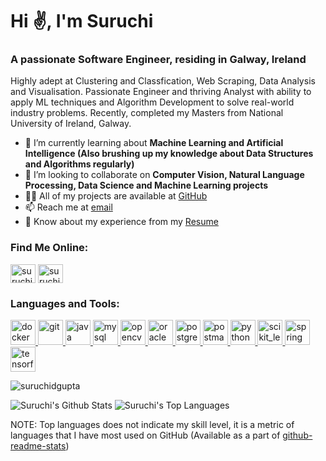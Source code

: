 <h1 align="left">Hi ✌️, I'm Suruchi</h1>
<h3 align="left">A passionate Software Engineer, residing in Galway, Ireland</h3>

Highly adept at Clustering and Classfication, Web Scraping, Data Analysis and Visualisation. Passionate Engineer and thriving Analyst with ability to apply ML techniques and Algorithm Development to solve real-world industry problems. Recently, completed my Masters from National University of Ireland, Galway.

- 🌱 I’m currently learning about **Machine Learning and Artificial Intelligence (Also brushing up my knowledge about Data Structures and Algorithms regularly)**
- 🤝 I’m looking to collaborate on **Computer Vision, Natural Language Processing, Data Science and Machine Learning projects**
- 👨‍💻 All of my projects are available at [GitHub](https://github.com/Suruchidgupta)
- 📫 Reach me at [email](mailto:suruchidgupta@gmail.com)
- 📄 Know about my experience from my [Resume](https://github.com/Suruchidgupta/suruchidgupta/blob/master/Files/SuruchiGupta_Resume.pdf)

<h3 align="left">Find Me Online:</h3>
<p align="left">
<a href="https://linkedin.com/in/suruchidgupta" target="blank"><img align="center" src="https://cdn.jsdelivr.net/npm/simple-icons@3.0.1/icons/linkedin.svg" alt="suruchidgupta" height="30" width="40" /></a>
<a href="https://www.hackerrank.com/suruchidgupta" target="blank"><img align="center" src="https://cdn.jsdelivr.net/npm/simple-icons@3.0.1/icons/hackerrank.svg" alt="suruchidgupta" height="30" width="40" /></a>
</p>

<h3 align="left">Languages and Tools:</h3>
<p align="left"> <a href="https://www.docker.com/" target="_blank"> <img src="https://devicons.github.io/devicon/devicon.git/icons/docker/docker-original-wordmark.svg" alt="docker" width="40" height="40"/> </a> <a href="https://git-scm.com/" target="_blank"> <img src="https://www.vectorlogo.zone/logos/git-scm/git-scm-icon.svg" alt="git" width="40" height="40"/> </a> <a href="https://www.java.com" target="_blank"> <img src="https://devicons.github.io/devicon/devicon.git/icons/java/java-original-wordmark.svg" alt="java" width="40" height="40"/> </a> <a href="https://www.mysql.com/" target="_blank"> <img src="https://devicons.github.io/devicon/devicon.git/icons/mysql/mysql-original-wordmark.svg" alt="mysql" width="40" height="40"/> </a> <a href="https://opencv.org/" target="_blank"> <img src="https://www.vectorlogo.zone/logos/opencv/opencv-icon.svg" alt="opencv" width="40" height="40"/> </a> <a href="https://www.oracle.com/" target="_blank"> <img src="https://devicons.github.io/devicon/devicon.git/icons/oracle/oracle-original.svg" alt="oracle" width="40" height="40"/> </a> <a href="https://www.postgresql.org" target="_blank"> <img src="https://devicons.github.io/devicon/devicon.git/icons/postgresql/postgresql-original-wordmark.svg" alt="postgresql" width="40" height="40"/> </a> <a href="https://postman.com" target="_blank"> <img src="https://www.vectorlogo.zone/logos/getpostman/getpostman-icon.svg" alt="postman" width="40" height="40"/> </a> <a href="https://www.python.org" target="_blank"> <img src="https://devicons.github.io/devicon/devicon.git/icons/python/python-original.svg" alt="python" width="40" height="40"/> </a> <a href="https://scikit-learn.org/" target="_blank"> <img src="https://upload.wikimedia.org/wikipedia/commons/0/05/Scikit_learn_logo_small.svg" alt="scikit_learn" width="40" height="40"/> </a> <a href="https://spring.io/" target="_blank"> <img src="https://www.vectorlogo.zone/logos/springio/springio-icon.svg" alt="spring" width="40" height="40"/> </a> <a href="https://www.tensorflow.org" target="_blank"> <img src="https://www.vectorlogo.zone/logos/tensorflow/tensorflow-icon.svg" alt="tensorflow" width="40" height="40"/> </a> </p>

<p align="left"> <img src="https://komarev.com/ghpvc/?username=suruchidgupta&label=Profile%20views&color=0e75b6&style=flat" alt="suruchidgupta" /> </p>

![Suruchi's Github Stats](https://github-readme-stats.vercel.app/api?username=suruchidgupta&show_icons=true&theme=vue-dark)
![Suruchi's Top Languages](https://github-readme-stats.vercel.app/api/top-langs?username=suruchidgupta&show_icons=true&theme=vue-dark&layout=compact)

NOTE: Top languages does not indicate my skill level, it is a metric of languages that I have most used on GitHub (Available as a part of [github-readme-stats](https://github.com/anuraghazra/github-readme-stats))

